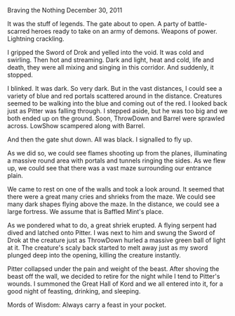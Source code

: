 Braving the Nothing
December 30, 2011

It was the stuff of legends. The gate about to open. A party of battle-scarred heroes ready to take on an army of demons. Weapons of power. Lightning crackling.

I gripped the Sword of Drok and yelled into the void. It was cold and swirling. Then hot and streaming. Dark and light, heat and cold, life and death, they were all mixing and singing in this corridor. And suddenly, it stopped.

I blinked. It was dark. So very dark. But in the vast distances, I could see a variety of blue and red portals scattered around in the distance. Creatures seemed to be walking into the blue and coming out of the red. I looked back just as Pitter was falling through. I stepped aside, but he was too big and we both ended up on the ground. Soon, ThrowDown and Barrel were sprawled across. LowShow scampered along with Barrel.

And then the gate shut down. All was black. I signalled to fly up.

As we did so, we could see flames shooting up from the planes, illuminating a massive round area with portals and tunnels ringing the sides. As we flew up, we could see that there was a vast maze surrounding our entrance plain.

We came to rest on one of the walls and took a look around. It seemed that there were a great many cries and shrieks from the maze. We could see many dark shapes flying above the maze. In the distance, we could see a large fortress. We assume that is Baffled Mint's place.

As we pondered what to do, a great shriek erupted. A flying serpent had dived and latched onto Pitter. I was next to him and swung the Sword of Drok at the creature just as ThrowDown hurled a massive green ball of light at it. The creature's scaly back started to melt away just as my sword plunged deep into the opening, killing the creature instantly.

Pitter collapsed under the pain and weight of the beast. After shoving the beast off the wall, we decided to retire for the night while I tend to Pitter's wounds. I summoned the Great Hall of Kord and we all entered into it, for a good night of feasting, drinking, and sleeping.

Mords of Wisdom: Always carry a feast in your pocket.